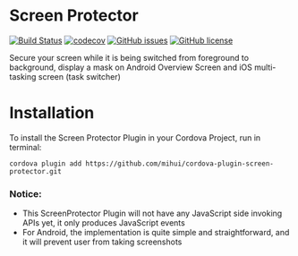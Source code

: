 # Screen Protector
[![Build Status](https://travis-ci.org/mihui/ScreenProtector.svg?branch=master)](https://travis-ci.org/mihui/ScreenProtector)
[![codecov](https://codecov.io/gh/mihui/ScreenProtector/branch/master/graph/badge.svg)](https://codecov.io/gh/mihui/ScreenProtector)
[![GitHub issues](https://img.shields.io/github/issues/mihui/ScreenProtector.svg)](https://github.com/mihui/ScreenProtector/issues)
[![GitHub license](https://img.shields.io/badge/license-Apache%202-blue.svg)](https://raw.githubusercontent.com/mihui/ScreenProtector/master/LICENSE)

Secure your screen while it is being switched from foreground to background, display a mask on Android Overview Screen and iOS multi-tasking screen (task switcher)


# Installation

To install the Screen Protector Plugin in your Cordova Project, run in terminal:
```shell
cordova plugin add https://github.com/mihui/cordova-plugin-screen-protector.git
```

### Notice:
- This ScreenProtector Plugin will not have any JavaScript side invoking APIs yet, it only produces JavaScript events
- For Android, the implementation is quite simple and straightforward, and it will prevent user from taking screenshots
